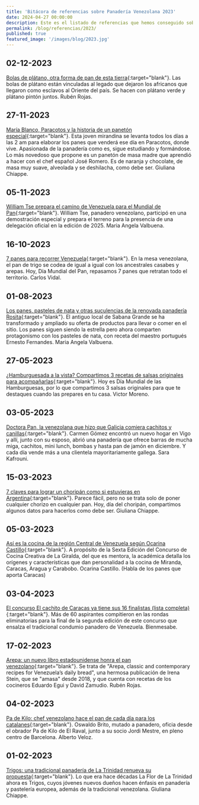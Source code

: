 ```yaml
---
title: 'Bitácora de referencias sobre Panadería Venezolana 2023'
date: 2024-04-27 00:00:00
description: Este es el listado de referencias que hemos conseguido sobre Panadería Venezolana del año 2023.
permalink: /blog/referencias/2023/
published: true
featured_image: '/images/blog/2023.jpg'
---
```


## 02-12-2023

[Bolas de plátano, otra forma de pan de esta tierra](https://elestimulo.com/bienmesabe/categoria/2023-12-02/bolas-de-platano-el-fogon-creativo/){:target="blank"}. Las bolas de plátano están vinculadas al legado que dejaron los africanos que llegaron como esclavos al Oriente del país. Se hacen con plátano verde y plátano pintón juntos. Rubén Rojas.

## 27-11-2023

[María Blanco, Paracotos y la historia de un panetón especial](https://elestimulo.com/bienmesabe/navidad-buen-provecho/2023-11-27/maria-blanco-paracotos-paneton-masa-madre/){:target="blank"}. Esta joven mirandina se levanta todos los días a las 2 am para elaborar los panes que venderá ese día en Paracotos, donde vive. Apasionada de la panadería como es, sigue estudiando y formándose. Lo más novedoso que propone es un panetón de masa madre que aprendió a hacer con el chef español José Romero. Es de naranja y chocolate, de masa muy suave, alveolada y se deshilacha, como debe ser. Giuliana Chiappe.

## 05-11-2023

[William Tse prepara el camino de Venezuela para el Mundial de Pan](https://elestimulo.com/bienmesabe/en-otros-lares/2023-11-05/william-tse-venezuela-mundial-de-pan/){:target="blank"}. William Tse, panadero venezolano, participó en una demostración especial y prepara el terreno para la presencia de una delegación oficial en la edición de 2025. Maria Angela Valbuena.

## 16-10-2023

[7 panes para recorrer Venezuela](https://elestimulo.com/bienmesabe/panaderia/2023-10-16/7-panes-para-recorrer-venezuela/){:target="blank"}. En la mesa venezolana, el pan de trigo se codea de igual a igual con los ancestrales casabes y arepas. Hoy, Día Mundial del Pan, repasamos 7 panes que retratan todo el territorio. Carlos Vidal.

## 01-08-2023

[Los panes, pasteles de nata y otras suculencias de la renovada panadería Rosita](https://elestimulo.com/bienmesabe/panaderia/2023-08-01/panaderia-rosita-panes-pasteles-de-nata-sabana-grande-las-delicias/){:target="blank"}. El antiguo local de Sabana Grande se ha transformado y ampliado su oferta de productos para llevar o comer en el sitio. Los panes siguen siendo la estrella pero ahora comparten protagonismo con los pasteles de nata, con receta del maestro portugués Ernesto Fernandes. Maria Angela Valbuena.

## 27-05-2023

[¿Hamburguesada a la vista? Compartimos 3 recetas de salsas originales para acompañarlas](https://elestimulo.com/bienmesabe/recetas/2023-05-27/hamburguesada-a-la-vista-compartimos-3-recetas-de-salsas-originales-para-acompanarlas/){:target="blank"}. Hoy es Día Mundial de las Hamburguesas, por lo que compartimos 3 salsas originales para que te destaques cuando las prepares en tu casa. Victor Moreno.

## 03-05-2023

[Doctora Pan, la venezolana que hizo que Galicia comiera cachitos y canillas](https://elestimulo.com/bienmesabe/en-otros-lares/2023-05-03/doctora-pan-venezolana-galicia-cachitos-canillas-vigo/){:target="blank"}. Carmen Gómez encontró un nuevo hogar en Vigo y allí, junto con su esposo, abrió una panadería que ofrece barras de mucha miga, cachitos, mini lunch, bombas y hasta pan de jamón en diciembre. Y cada día vende más a una clientela mayoritariamente gallega. Sara Kafrouni.

## 15-03-2023

[7 claves para lograr un choripán como si estuvieras en Argentina](https://elestimulo.com/bienmesabe/cocina/2023-03-15/7-claves-lograr-choripan-como-si-estuvieras-en-argentina/){:target="blank"}. Parece fácil, pero no se trata solo de poner cualquier chorizo en cualquier pan. Hoy, día del choripán, compartimos algunos datos para hacerlos como debe ser. Giuliana Chiappe.

## 05-03-2023

[Así es la cocina de la región Central de Venezuela según Ocarina Castillo](https://elestimulo.com/bienmesabe/venezolanidad/2023-03-05/asi-es-la-cocina-de-la-region-central-de-venezuela-segun-ocarina-castillo/){:target="blank"}. A propósito de la Sexta Edición del Concurso de Cocina Creativa de La Giralda, del que es mentora, la académica detalla los orígenes y características que dan personalidad a la cocina de Miranda, Caracas, Aragua y Carabobo. Ocarina Castillo. (Habla de los panes que aporta Caracas)

## 03-04-2023

[El concurso El cachito de Caracas ya tiene sus 16 finalistas (lista completa)](https://elestimulo.com/bienmesabe/el-cachito-de-caracas/2023-04-03/concurso-el-cachito-de-caracas-ya-tiene-sus-16-finalistas-lista-completa/){:target="blank"}. Más de 60 aspirantes compitieron en las rondas eliminatorias para la final de la segunda edición de este concurso que ensalza el tradicional condumio panadero de Venezuela. Bienmesabe.

## 17-02-2023

[Arepa: un nuevo libro estadounidense honra el pan venezolano](https://elestimulo.com/bienmesabe/arepas/2023-05-17/arepa-nuevo-libro-estadounidense-honra-el-pan-venezolano/){:target="blank"}. Se trata de "Arepa, classic and contemporary recipes for Venezuela’s daily bread", una hermosa publicación de Irena Stein, que se "amasa" desde 2018, y que cuenta con recetas de los cocineros Eduardo Egui y David Zamudio. Rubén Rojas.

## 04-02-2023

[Pa de Kilo: chef venezolano hace el pan de cada día para los catalanes](https://elestimulo.com/bienmesabe/en-otros-lares/2023-02-04/pa-de-kilo-chef-venezolano-hace-pan-de-cada-dia-para-los-catalanes/){:target="blank"}. Oswaldo Brito, mutado a panadero, oficia desde el obrador Pa de Kilo de El Raval, junto a su socio Jordi Mestre, en pleno centro de Barcelona. Alberto Veloz.

## 01-02-2023

[Trigos: una tradicional panadería de La Trinidad renueva su propuesta](https://elestimulo.com/bienmesabe/panaderia/2023-02-01/trigos-una-tradicional-panaderia-de-la-trinidad-renueva-su-propuesta/){:target="blank"}. Lo que era hace décadas La Flor de La Trinidad ahora es Trigos, cuyos jóvenes nuevos dueños hacen énfasis en panadería y pastelería europea, además de la tradicional venezolana. Giuliana Chiappe.